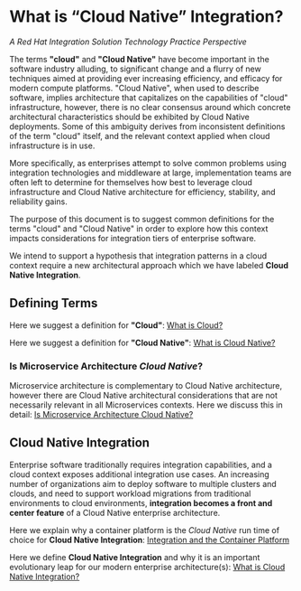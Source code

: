 # What is “Cloud Native” Integration? 
*A Red Hat Integration Solution Technology Practice Perspective* 

The terms **"cloud"** and **"Cloud Native"** have become important in the software industry alluding, to significant change and a flurry of new techniques aimed at providing ever increasing efficiency, and efficacy for modern compute platforms. "Cloud Native", when used to describe software, implies architecture that capitalizes on the capabilities of "cloud" infrastructure, however, there is no clear consensus around which concrete architectural characteristics should be exhibited by Cloud Native deployments. Some of this ambiguity derives from inconsistent definitions of the term "cloud" itself, and the relevant context applied when cloud infrastructure is in use.

More specifically, as enterprises attempt to solve common problems using integration technologies and middleware at large, implementation teams are often left to determine for themselves how best to leverage cloud infrastructure and Cloud Native architecture for efficiency, stability, and reliability gains.

The purpose of this document is to suggest common definitions for the terms "cloud" and "Cloud Native" in order to explore how this context impacts considerations for integration tiers of enterprise software.

We intend to support a hypothesis that integration patterns in a cloud context require a new architectural approach which we have labeled **Cloud Native Integration**.


## Defining Terms

Here we suggest a definition for **"Cloud"**: [What is Cloud?](definition-cloud.md)

Here we suggest a definition for **"Cloud Native"**: [What is Cloud Native?](definition-cloudnative.md)


### Is Microservice Architecture *Cloud Native*?
Microservice architecture is complementary to Cloud Native architecture, however there are Cloud Native architectural considerations that are not necessarily relevant in all Microservices contexts. Here we discuss this in detail: [Is Microservice Architecture Cloud Native?](msa-cloudnative.md)


## **Cloud Native Integration**  
Enterprise software traditionally requires integration capabilities, and a cloud context exposes additional integration use cases. An increasing number of organizations aim to deploy software to multiple clusters and clouds, and need to support workload migrations from traditional environments to cloud environments, **integration becomes a front and center feature** of a Cloud Native enterprise architecture. 

Here we explain why a container platform is the *Cloud Native* run time of choice for **Cloud Native Integration**: [Integration and the Container Platform](cloud-native-container-platform.md)

Here we define **Cloud Native Integration** and why it is an important evolutionary leap for our modern enterprise architecture(s): [What is Cloud Native Integration?](what-is-cloud-native-integration.md) 
